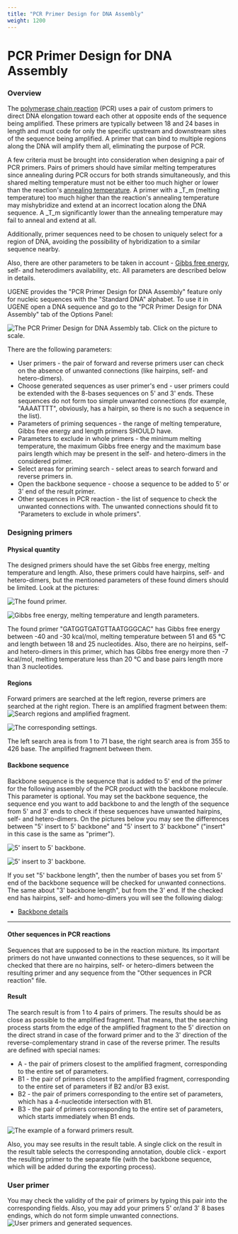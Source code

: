 ```yaml
---
title: "PCR Primer Design for DNA Assembly"
weight: 1200
---
```



# PCR Primer Design for DNA Assembly

### Overview

The [polymerase chain reaction](https://en.wikipedia.org/wiki/Polymerase_chain_reaction) (PCR) uses a pair of custom primers to direct DNA elongation toward each other at opposite ends of the sequence being amplified. These primers are typically between 18 and 24 bases in length and must code for only the specific upstream and downstream sites of the sequence being amplified. A primer that can bind to multiple regions along the DNA will amplify them all, eliminating the purpose of PCR.

A few criteria must be brought into consideration when designing a pair of PCR primers. Pairs of primers should have similar melting temperatures since annealing during PCR occurs for both strands simultaneously, and this shared melting temperature must not be either too much higher or lower than the reaction's [annealing temperature](https://en.wikipedia.org/wiki/Annealing_\(biology\) "Annealing (biology)"). A primer with a _T_m (melting temperature) too much higher than the reaction's annealing temperature may mishybridize and extend at an incorrect location along the DNA sequence. A _T_m significantly lower than the annealing temperature may fail to anneal and extend at all.

Additionally, primer sequences need to be chosen to uniquely select for a region of DNA, avoiding the possibility of hybridization to a similar sequence nearby.

Also, there are other parameters to be taken in account - [Gibbs free energy](https://en.wikipedia.org/wiki/Gibbs_free_energy), self- and heterodimers availability, etc. All parameters are described below in details.

UGENE provides the "PCR Primer Design for DNA Assembly" feature only for nucleic sequences with the "Standard DNA" alphabet. To use it in UGENE open a DNA sequence and go to the "PCR Primer Design for DNA Assembly" tab of the Options Panel:

![The PCR Primer Design for DNA Assembly tab. Click on the picture to scale.](/images/71958581/71958602.png "The PCR Primer Design for DNA Assembly tab. Click on the picture to scale.")

There are the following parameters:

*   User primers - the pair of forward and reverse primers user can check on the absence of unwanted connections (like hairpins, self- and hetero-dimers).
*   Choose generated sequences as user primer's end - user primers could be extended with the 8-bases sequences on 5' and 3' ends. These sequences do not form too simple unwanted connections (for example, "AAAATTTT", obviously, has a hairpin, so there is no such a sequence in the list).
*   Parameters of priming sequences - the range of melting temperature, Gibbs free energy and length primers SHOULD have.
*   Parameters to exclude in whole primers - the minimum melting temperature, the maximum Gibbs free energy and the maximum base pairs length which may be present in the self- and hetero-dimers in the considered primer.
*   Select areas for priming search - select areas to search forward and reverse primers in.
*   Open the backbone sequence - choose a sequence to be added to 5' or 3' end of the result primer.
*   Other sequences in PCR reaction - the list of sequence to check the unwanted connections with. The unwanted connections should fit to "Parameters to exclude in whole primers".

### Designing primers

#### Physical quantity

The designed primers should have the set Gibbs free energy, melting temperature and length. Also, these primers could have hairpins, self- and hetero-dimers, but the mentioned parameters of these found dimers should be limited. Look at the pictures:

![The found primer.](/images/71958581/71958623.png "The found primer.")



![Gibbs free energy, melting temperature and length parameters.](/images/71958581/71958624.png "Gibbs free energy, melting temperature and length parameters.")

The found primer "GATGGTGATGTTAATGGGCAC" has Gibbs free energy between -40 and -30 kcal/mol, melting temperature between 51 and 65 °C and length between 18 and 25 nucleotides. Also, there are no heirpins, self- and hetero-dimers in this primer, which has Gibbs free energy more then -7 kcal/mol, melting temperature less than 20 °C and base pairs length more than 3 nucleotides.

#### Regions

Forward primers are searched at the left region, reverse primers are searched at the right region. There is an amplified fragment between them:![Search regions and amplified fragment.](/images/71958581/71958628.png "Search regions and amplified fragment.")

![The corresponding settings.](/images/71958581/71958629.png "The corresponding settings.")

The left search area is from 1 to 71 base, the right search area is from 355 to 426 base. The amplified fragment between them.

#### Backbone sequence

Backbone sequence is the sequence that is added to 5' end of the primer for the following assembly of the PCR product with the backbone molecule. This parameter is optional. You may set the backbone sequence, the sequence end you want to add backbone to and the length of the sequence from 5' and 3' ends to check if these sequences have unwanted hairpins, self- and hetero-dimers. On the pictures below you may see the differences between "5' insert to 5' backbone" and "5' insert to 3' backbone" ("insert" in this case is the same as "primer").

![5' insert to 5' backbone.](/images/71958581/71958631.jpg "5' insert to 5' backbone.")

![5' insert to 3' backbone.](/images/71958581/71958632.jpg "5' insert to 3' backbone.")

If you set "5' backbone length", then the number of bases you set from 5' end of the backbone sequence will be checked for unwanted connections. The same about "3' backbone length", but from the 3' end. If the checked end has hairpins, self- and homo-dimers you will see the following dialog:

*   [Backbone details](backbone-details)


----------------------------------------------------------

#### Other sequences in PCR reactions



Sequences that are supposed to be in the reaction mixture. Its important primers do not have unwanted connections to these sequences, so it will be checked that there are no hairpins, self- or hetero-dimers between the resulting primer and any sequence from the "Other sequences in PCR reaction" file.

#### Result

The search result is from 1 to 4 pairs of primers. The results should be as close as possible to the amplified fragment. That means, that the searching process starts from the edge of the amplified fragment to the 5' direction on the direct strand in case of the forward primer and to the 3' direction of the reverse-complementary strand in case of the reverse primer. The results are defined with special names:

*   A - the pair of primers closest to the amplified fragment, corresponding to the entire set of parameters.
*   B1 - the pair of primers closest to the amplified fragment, corresponding to the entire set of parameters if B2 and/or B3 exist.
*   B2 - the pair of primers corresponding to the entire set of parameters, which has a 4-nucleotide intersection with B1.
*   B3 - the pair of primers corresponding to the entire set of parameters, which starts immediately when B1 ends.

![The example of a forward primers result.](/images/71958581/71958651.png "The example of a forward primers result.")

Also, you may see results in the result table. A single click on the result in the result table selects the corresponding annotation, double click - export the resulting primer to the separate file (with the backbone sequence, which will be added during the exporting process).

### User primer

You may check the validity of the pair of primers by typing this pair into the corresponding fields. Also, you may add your primers 5' or/and 3' 8 bases endings, which do not form simple unwanted connections.
![User primers and generated sequences.](/images/71958581/71958657.png "User primers and generated sequences.")
